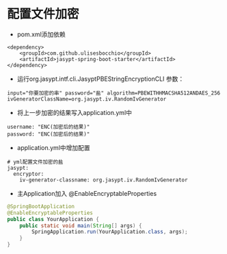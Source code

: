 # 配置文件加密

* pom.xml添加依赖
```
<dependency>
    <groupId>com.github.ulisesbocchio</groupId>
    <artifactId>jasypt-spring-boot-starter</artifactId>
</dependency>
```

* 运行org.jasypt.intf.cli.JasyptPBEStringEncryptionCLI
参数：
```
input="你要加密的串" password="盐" algorithm=PBEWITHHMACSHA512ANDAES_256 ivGeneratorClassName=org.jasypt.iv.RandomIvGenerator
```

* 将上一步加密的结果写入application.yml中
```
username: "ENC(加密后的结果)"
password: "ENC(加密后的结果)"
```

* application.yml中增加配置
```
# yml配置文件加密的盐
jasypt:
  encryptor:
    iv-generator-classname: org.jasypt.iv.RandomIvGenerator
```

* 主Application加入
@EnableEncryptableProperties
```java
@SpringBootApplication
@EnableEncryptableProperties
public class YourApplication {
    public static void main(String[] args) {
        SpringApplication.run(YourApplication.class, args);
    }
}
```
